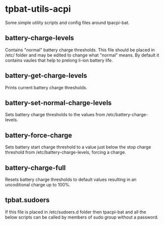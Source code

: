 tpbat-utils-acpi
================

Some simple utility scripts and config files around tpacpi-bat.

battery-charge-levels
---------------------
Contains "normal" battery charge thresholds. This file should be placed in /etc/ folder and may be edited to change what "normal" means. By default it contains vaules that help to prelong li-ion battery life. 

battery-get-charge-levels
-------------------------
Prints current battery charge thresholds.

battery-set-normal-charge-levels
--------------------------------
Sets battery charge thresholds to the values from /etc/battery-charge-levels.

battery-force-charge
--------------------
Sets battery start charge threshold to a value just below the stop charge threshold from /etc/battery-charge-levels, forcing a charge.

battery-charge-full
-------------------
Resets battery charge thresholds to default values resulting in an uncoditional charge up to 100%.

tpbat.sudoers
-------------
If this file is placed in /etc/sudoers.d folder then tpacpi-bat and all the below scripts can be called by members of sudo group without a password.

